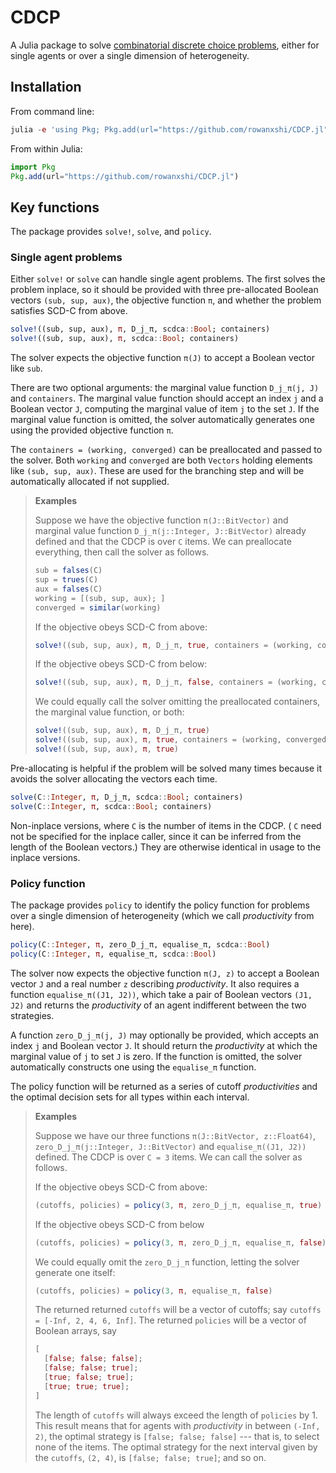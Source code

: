 # CDCP

A Julia package to solve [combinatorial discrete choice problems](https://rowanxshi.github.io/papers/cdc.pdf), either for single agents or over a single dimension of heterogeneity.

## Installation

From command line:

```julia
julia -e 'using Pkg; Pkg.add(url="https://github.com/rowanxshi/CDCP.jl")
```

From within Julia:

```julia
import Pkg
Pkg.add(url="https://github.com/rowanxshi/CDCP.jl")
```

## Key functions

The package provides `solve!`, `solve`, and `policy`.

### Single agent problems

Either `solve!` or `solve` can handle single agent problems. The first solves the problem inplace, so it should be provided with three pre-allocated Boolean vectors `(sub, sup, aux)`, the objective function `π`, and whether the problem satisfies SCD-C from above.

```julia
solve!((sub, sup, aux), π, D_j_π, scdca::Bool; containers)
solve!((sub, sup, aux), π, scdca::Bool; containers)
```

The solver expects the objective function `π(J)` to accept a Boolean vector like `sub`.

There are two optional arguments: the marginal value function `D_j_π(j, J)` and `containers`. The marginal value function should accept an index `j` and a Boolean vector `J`, computing the marginal value of item `j` to the set `J`. If the marginal value function is omitted, the solver automatically generates one using the provided objective function `π`.

The `containers = (working, converged)` can be preallocated and passed to the solver. Both `working` and `converged` are both `Vectors` holding elements like `(sub, sup, aux)`. These are used for the branching step and will be automatically allocated if not supplied.

> **Examples**
>
> Suppose we have the objective function `π(J::BitVector)` and marginal value function `D_j_π(j::Integer, J::BitVector)` already defined and that the CDCP is over `C` items. We can preallocate everything, then call the solver as follows.
>
> ```julia
> sub = falses(C)
> sup = trues(C)
> aux = falses(C)
> working = [(sub, sup, aux); ]
> converged = similar(working)
> ```
>
> If the objective obeys SCD-C from above:
>
> ```julia
> solve!((sub, sup, aux), π, D_j_π, true, containers = (working, converged)) 
> ```
>
> If the objective obeys SCD-C from below:
>
> ```julia
> solve!((sub, sup, aux), π, D_j_π, false, containers = (working, converged)) 
> ```
>
> We could equally call the solver omitting the preallocated containers, the marginal value function, or both:
>
> ```julia
> solve!((sub, sup, aux), π, D_j_π, true)
> solve!((sub, sup, aux), π, true, containers = (working, converged)) 
> solve!((sub, sup, aux), π, true)
> ```

Pre-allocating is helpful if the problem will be solved many times because it avoids the solver allocating the vectors each time.

```julia
solve(C::Integer, π, D_j_π, scdca::Bool; containers)
solve(C::Integer, π, scdca::Bool; containers)
```

Non-inplace versions, where `C` is the number of items in the CDCP. ( `C` need not be specified for the inplace caller, since it can be inferred from the length of the Boolean vectors.) They are otherwise identical in usage to the inplace versions.

### Policy function

The package provides `policy` to identify the policy function for problems over a single dimension of heterogeneity (which we call _productivity_ from here).

```julia
policy(C::Integer, π, zero_D_j_π, equalise_π, scdca::Bool)
policy(C::Integer, π, equalise_π, scdca::Bool)
```

The solver now expects the objective function `π(J, z)` to accept a Boolean vector `J` and a real number `z` describing _productivity_. It also requires a function `equalise_π((J1, J2))`, which take a pair of Boolean vectors `(J1, J2)` and returns the _productivity_ of an agent indifferent between the two strategies.

A function `zero_D_j_π(j, J)` may optionally be provided, which accepts an index `j` and Boolean vector `J`. It should return the _productivity_ at which the marginal value of `j` to set `J` is zero. If the function is omitted, the solver automatically constructs one using the `equalise_π` function.

The policy function will be returned as a series of cutoff _productivities_ and the optimal decision sets for all types within each interval.

> **Examples**
>
> Suppose we have our three functions `π(J::BitVector, z::Float64)`, `zero_D_j_π(j::Integer, J::BitVector)` and `equalise_π((J1, J2))` defined. The CDCP is over `C = 3` items. We can call the solver as follows.
>
> If the objective obeys SCD-C from above:
> ```julia
> (cutoffs, policies) = policy(3, π, zero_D_j_π, equalise_π, true)
> ```
>
> If the objective obeys SCD-C from below
> ```julia
> (cutoffs, policies) = policy(3, π, zero_D_j_π, equalise_π, false)
> ```
>
> We could equally omit the `zero_D_j_π` function, letting the solver generate one itself:
>
> ```julia
> (cutoffs, policies) = policy(3, π, equalise_π, false)
> ```
>
> The returned returned `cutoffs` will be a vector of cutoffs; say `cutoffs = [-Inf, 2, 4, 6, Inf]`. The returned `policies` will be a vector of Boolean arrays, say
>
> ```julia
> [
> 	[false; false; false];
> 	[false; false; true];
> 	[true; false; true];
> 	[true; true; true];
> ]
> ```
>
> The length of `cutoffs` will always exceed the length of `policies` by 1. This result means that for agents with _productivity_ in between `(-Inf, 2)`, the optimal strategy is `[false; false; false]` --- that is, to select none of the items. The optimal strategy for the next interval given by the `cutoffs`, `(2, 4)`, is `[false; false; true]`; and so on.  
